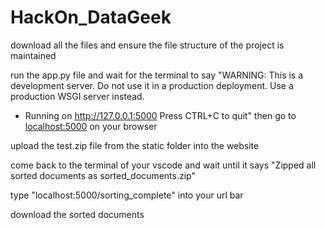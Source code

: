 # HackOn_DataGeek

download all the files and ensure the file structure of the project is maintained

run the app.py file and wait for the terminal to say
"WARNING: This is a development server. Do not use it in a production deployment. Use a production WSGI server instead.

- Running on http://127.0.0.1:5000
  Press CTRL+C to quit"
  then go to [localhost:5000](http://127.0.0.1:5000) on your browser

upload the test.zip file from the static folder into the website

come back to the terminal of your vscode and wait until it says "Zipped all sorted documents as sorted_documents.zip"

type "localhost:5000/sorting_complete" into your url bar

download the sorted documents
